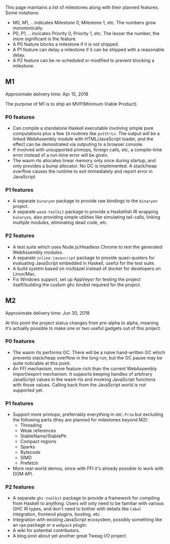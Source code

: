 This page maintains a list of milestones along with their planned features. Some notations:

* M0, M1, .. indicates Milestone 0, Milestone 1, etc. The numbers grow monotonically.
* P0, P1, .. incicates Priority 0, Priority 1, etc. The lesser the number, the more significant is the feature.
* A P0 feature blocks a milestone if it is not shipped.
* A P1 feature can delay a milestone if it can be shipped with a reasonable delay.
* A P2 feature can be re-scheduled or modified to prevent blocking a milestone.

## M1

Approximate delivery time: Apr 15, 2018

The purpose of M1 is to ship an MVP(Minimum Viable Product).

### P0 features

* Can compile a standalone Haskell executable involving simple pure computations plus a few `IO` routines like `putStrLn`. The output will be a linked WebAssembly module with HTML/JavaScript loader, and the effect can be demostrated via outputing to a browser console.
* If involved with unsupported primops, foreign calls, etc, a compile-time error instead of a run-time error will be given.
* The wasm rts allocates linear memory only once during startup, and only provides a bump allocator. No GC is implemented. A stack/heap overflow causes the runtime to exit immediately and report error in JavaScript.

### P1 features

* A separate `binaryen` package to provide raw bindings to the `binaryen` project.
* A separate `wasm-toolkit` package to provide a Haskellish IR wrapping `binaryen`, also providing simple utilities like simulating tail-calls, linking multiple modules, eliminating dead code, etc.

### P2 features

* A test suite which uses Node.js/Headless Chrome to test the generated WebAssembly modules.
* A separate `inline-javascript` package to provide quasi-quoters for evaluating JavaScript embedded in Haskell, useful for the test suite.
* A build system based on nix/bazel instead of docker for developers on Linux/Mac.
* Fix Windows support, set up AppVeyor for testing the project itself/building the custom ghc bindist required for the project.

## M2

Approximate delivery time: Jun 30, 2018

At this point the project status changes from pre-alpha to alpha, meaning it's actually possible to make one or two useful gadgets out of this project.

### P0 features

* The wasm rts performs GC. There will be a naive hand-written GC which prevents stack/heap overflow in the long run, but the GC pause may be quite noticable at this point.
* An FFI mechanism, more feature-rich than the current WebAssembly import/export mechanism. It supports keeping handles of arbitrary JavaScript values in the wasm rts and invoking JavaScript functions with those values. Calling back from the JavaScript world is not supported yet.

### P1 features

* Support more primops, preferrably everything in `GHC.Prim` but excluding the following parts (they are planned for milestones beyond M2):
    * Threading
    * Weak references
    * StableName/StablePtr
    * Compact regions
    * Sparks
    * Bytecode
    * SIMD
    * Prefetch
* More real-world demos, since with FFI it's already possible to work with DOM API.

### P2 features

* A separate `ghc-toolkit` package to provide a framework for compiling from Haskell to anything. Users will only need to be familiar with various GHC IR types, and don't need to bother with details like `Cabal` integration, frontend plugins, booting, etc.
* Integration with existing JavaScript ecosystem, possibly something like an `npm` package or a `webpack` plugin.
* A wiki for potential contributors.
* A blog post about yet another great Tweag I/O project.
